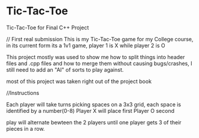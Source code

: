 # Tic-Tac-Toe
 Tic-Tac-Toe for Final C++ Project

// First real submission
This is my Tic-Tac-Toe game for my College course, in its current form its a 1v1 game, player 1 is X while player 2 is O

This project mostly was used to show me how to split things into header files and .cpp files and how to merge them without causing bugs/crashes, I still need to add an "AI" of sorts to play against. 

most of this project was taken right out of the project book


//Instructions

Each player will take turns picking spaces on a 3x3 grid, each space is identified by a number(0-8)
Player X will place first
Player O second

play will alternate bewteen the 2 players until one player gets 3 of their pieces in a row.
